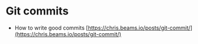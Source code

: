 # Git commits

* How to write good commits [https://chris.beams.io/posts/git-commit/](https://chris.beams.io/posts/git-commit/)


